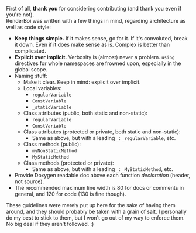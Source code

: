 First of all, **thank you** for considering contributing (and thank you even if you're not).  
RenderBoi was written with a few things in mind, regarding architecture as well as code style:
* **Keep things simple.** If it makes sense, go for it. If it's convoluted, break it down. Even if it does make sense as is. Complex is better than complicated.
* **Explicit over implicit.** Verbosity is (almost) never a problem. `using` directives for whole namespaces are frowned upon, especially in the global scope.
* Naming stuff:
  * Make it clear. Keep in mind: explicit over implicit.
  * Local variables:
    * `regularVariable`
    * `ConstVariable`
    * `_staticVariable`
  * Class attributes (public, both static and non-static):
    * `regularVariable`
    * `ConstVariable`
  * Class attributes (protected or private, both static and non-static):
    * Same as above, but with a leading `_`: `_regularVariable`, etc.
  * Class methods (public):
    * `myNonStaticMethod`
    * `MyStaticMethod`
  * Class methods (protected or private):
    * Same as above, but with a leading `_`: `_MyStaticMethod`, etc.
* Provide Doxygen readable doc above each function *declaration* (header, not source).
* The recommended maximum line width is 80 for docs or comments in general, and 120 for code (130 is fine though).

These guidelines were merely put up here for the sake of having them around, and they should probably be taken with a grain of salt.
I personally do my best to stick to them, but I won't go out of my way to enforce them. No big deal if they aren't followed. :)

